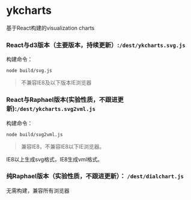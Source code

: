 # ykcharts

基于React构建的visualization charts

### React与d3版本（主要版本，持续更新）:`/dest/ykcharts.svg.js`

构建命令： 

```
node build/svg.js
```

> 不兼容IE8及以下版本IE浏览器

### React与Raphael版本(实验性质，不跟进更新):`/dest/ykcharts.svg2vml.js`

构建命令： 

```
node build/svg2vml.js
```

> 兼容IE8，不兼容IE8以下IE浏览器。

IE8以上生成svg格式，IE8生成vml格式。

### 纯Raphael版本（实验性质，不跟进更新）： `/dest/dialchart.js`

无需构建，兼容所有浏览器
